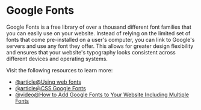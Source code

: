 # Google Fonts

Google Fonts is a free library of over a thousand different font families that you can easily use on your website. Instead of relying on the limited set of fonts that come pre-installed on a user's computer, you can link to Google's servers and use any font they offer. This allows for greater design flexibility and ensures that your website's typography looks consistent across different devices and operating systems.

Visit the following resources to learn more:

- [@article@Using web fonts](https://fonts.google.com/knowledge/using_type/using_web_fonts)
- [@article@CSS Google Fonts](https://www.w3schools.com/css/css_font_google.asp)
- [@video@How to Add Google Fonts to Your Website Including Multiple Fonts](https://www.youtube.com/watch?v=is9Z5HriVtQ)